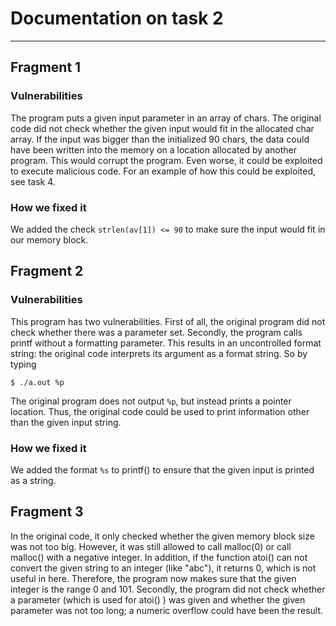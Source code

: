 # Documentation on task 2
-------------------------
## Fragment 1
### Vulnerabilities
The program puts a given input parameter in an array of chars. The original code did not check whether the given input would fit in the allocated char array. If the input was bigger than the initialized 90 chars, the data could have been written into the memory on a location allocated by another program. This would corrupt the program. Even worse, it could be exploited to execute malicious code. For an example of how this could be exploited, see task 4. 

### How we fixed it
We added the check `strlen(av[1]) <= 90` to make sure the input would fit in our memory block. 

## Fragment 2
### Vulnerabilities
This program has two vulnerabilities. First of all, the original program did not check whether there was a parameter set. Secondly, the program calls printf without a formatting parameter. This results in an uncontrolled format string: the original code interprets its argument as a format string. So by typing

    $ ./a.out %p

The original program does not output `%p`, but instead prints a pointer location. Thus, the original code could be used to print information other than the given input string. 

### How we fixed it
We added the format `%s` to printf() to ensure that the given input is printed as a string.

## Fragment 3
In the original code, it only checked whether the given memory block size was not too big. However, it was still allowed to call malloc(0) or call malloc() with a negative integer. In addition, if the function atoi() can not convert the given string to an integer (like "abc"), it returns 0, which is not useful in here. Therefore, the program now makes sure that the given integer is the range 0 and 101. Secondly, the program did not check whether a parameter (which is used for atoi() ) was given and whether the given parameter was not too long; a numeric overflow could have been the result.